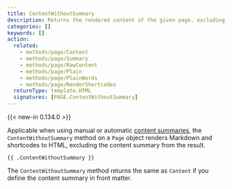 ```yaml
---
title: ContentWithoutSummary
description: Returns the rendered content of the given page, excluding the content summary.
categories: []
keywords: []
action:
  related:
    - methods/page/Content
    - methods/page/Summary
    - methods/page/RawContent
    - methods/page/Plain
    - methods/page/PlainWords
    - methods/page/RenderShortcodes
  returnType: template.HTML
  signatures: [PAGE.ContentWithoutSummary]
---
```


{{< new-in 0.134.0 >}}

Applicable when using manual or automatic [content summaries], the `ContentWithoutSummary` method on a `Page` object renders Markdown and shortcodes to HTML, excluding the content summary from the result.

[content summaries]: /content-management/summaries/#manual-summary

```go-html-template
{{ .ContentWithoutSummary }}
```

The `ContentWithoutSummary` method returns the same as `Content` if you define the content summary in front matter.
